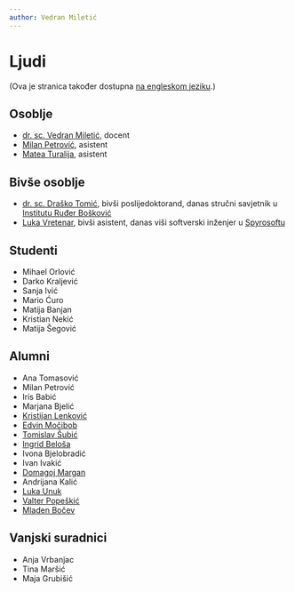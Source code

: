 ```yaml
---
author: Vedran Miletić
---
```


# Ljudi

(Ova je stranica također dostupna [na engleskom jeziku](../en/people.md).)

## Osoblje

- [dr. sc. Vedran Miletić](https://vedran.miletic.net/), docent
- [Milan Petrović](https://milanxpetrovic.github.io/), asistent
- [Matea Turalija](https://mateaturalija.github.io/), asistent

## Bivše osoblje

- [dr. sc. Draško Tomić](https://portal.uniri.hr/Portfelj/2686), bivši poslijedoktorand, danas stručni savjetnik u [Institutu Ruđer Bošković](https://www.irb.hr/O-IRB-u/Ljudi/Drasko-Tomic)
- [Luka Vretenar](https://luka.vretenar.pro/), bivši asistent, danas viši softverski inženjer u [Spyrosoftu](https://spyro-soft.com/)

## Studenti

- Mihael Orlović
- Darko Kraljević
- Sanja Ivić
- Mario Ćuro
- Matija Banjan
- Kristian Nekić
- Matija Šegović

## Alumni

- Ana Tomasović
- Milan Petrović
- Iris Babić
- Marjana Bjelić
- [Kristijan Lenković](http://kristijan.lenkovic.com/)
- [Edvin Močibob](https://edvin.me/)
- [Tomislav Šubić](https://tsubic.info/)
- [Ingrid Beloša](https://www.routerfreak.com/author/ingrid/)
- Ivona Bjelobradić
- Ivan Ivakić
- [Domagoj Margan](https://domargan.net/)
- Andrijana Kalić
- [Luka Unuk](http://luka8088.com/)
- [Valter Popeškić](https://howdoesinternetwork.com/)
- [Mladen Bočev](http://mladenbocev.com/)

## Vanjski suradnici

- Anja Vrbanjac
- Tina Maršić
- Maja Grubišić
